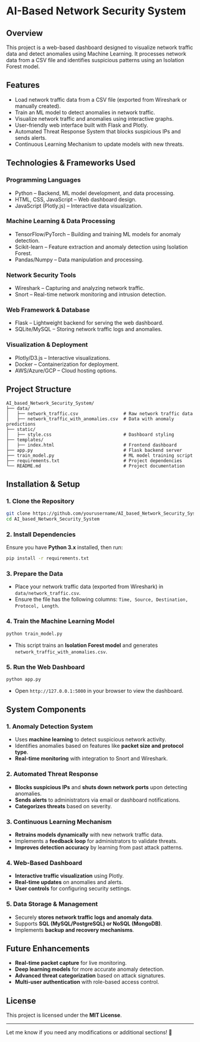 # AI-Based Network Security System

## Overview

This project is a web-based dashboard designed to visualize network traffic data and detect anomalies using Machine Learning. It processes network data from a CSV file and identifies suspicious patterns using an Isolation Forest model.

## Features

- Load network traffic data from a CSV file (exported from Wireshark or manually created).
- Train an ML model to detect anomalies in network traffic.
- Visualize network traffic and anomalies using interactive graphs.
- User-friendly web interface built with Flask and Plotly.
- Automated Threat Response System that blocks suspicious IPs and sends alerts.
- Continuous Learning Mechanism to update models with new threats.

## Technologies & Frameworks Used

### Programming Languages

- Python – Backend, ML model development, and data processing.
- HTML, CSS, JavaScript – Web dashboard design.
- JavaScript (Plotly.js) – Interactive data visualization.

### Machine Learning & Data Processing

- TensorFlow/PyTorch – Building and training ML models for anomaly detection.
- Scikit-learn – Feature extraction and anomaly detection using Isolation Forest.
- Pandas/Numpy – Data manipulation and processing.

### Network Security Tools

- Wireshark – Capturing and analyzing network traffic.
- Snort – Real-time network monitoring and intrusion detection.

### Web Framework & Database

- Flask – Lightweight backend for serving the web dashboard.
- SQLite/MySQL – Storing network traffic logs and anomalies.

### Visualization & Deployment

- Plotly/D3.js – Interactive visualizations.
- Docker – Containerization for deployment.
- AWS/Azure/GCP – Cloud hosting options.

## Project Structure

```
AI_based_Network_Security_System/
├── data/
│   ├── network_traffic.csv                 # Raw network traffic data
│   ├── network_traffic_with_anomalies.csv  # Data with anomaly predictions
├── static/
│   ├── style.css                           # Dashboard styling
├── templates/
│   ├── index.html                          # Frontend dashboard
├── app.py                                  # Flask backend server
├── train_model.py                          # ML model training script
├── requirements.txt                        # Project dependencies
└── README.md                               # Project documentation
```

## Installation & Setup

### 1. Clone the Repository

```bash
git clone https://github.com/yourusername/AI_based_Network_Security_System.git
cd AI_based_Network_Security_System
```

### 2. Install Dependencies

Ensure you have **Python 3.x** installed, then run:

```bash
pip install -r requirements.txt
```

### 3. Prepare the Data

- Place your network traffic data (exported from Wireshark) in `data/network_traffic.csv`.
- Ensure the file has the following columns: `Time, Source, Destination, Protocol, Length`.

### 4. Train the Machine Learning Model

```bash
python train_model.py
```

- This script trains an **Isolation Forest model** and generates `network_traffic_with_anomalies.csv`.

### 5. Run the Web Dashboard

```bash
python app.py
```

- Open `http://127.0.0.1:5000` in your browser to view the dashboard.

## System Components

### **1. Anomaly Detection System**

- Uses **machine learning** to detect suspicious network activity.
- Identifies anomalies based on features like **packet size and protocol type**.
- **Real-time monitoring** with integration to Snort and Wireshark.

### **2. Automated Threat Response**

- **Blocks suspicious IPs** and **shuts down network ports** upon detecting anomalies.
- **Sends alerts** to administrators via email or dashboard notifications.
- **Categorizes threats** based on severity.

### **3. Continuous Learning Mechanism**

- **Retrains models dynamically** with new network traffic data.
- Implements a **feedback loop** for administrators to validate threats.
- **Improves detection accuracy** by learning from past attack patterns.

### **4. Web-Based Dashboard**

- **Interactive traffic visualization** using Plotly.
- **Real-time updates** on anomalies and alerts.
- **User controls** for configuring security settings.

### **5. Data Storage & Management**

- Securely **stores network traffic logs and anomaly data**.
- Supports **SQL (MySQL/PostgreSQL) or NoSQL (MongoDB)**.
- Implements **backup and recovery mechanisms**.

## Future Enhancements

- **Real-time packet capture** for live monitoring.
- **Deep learning models** for more accurate anomaly detection.
- **Advanced threat categorization** based on attack signatures.
- **Multi-user authentication** with role-based access control.

## License

This project is licensed under the **MIT License**.

---

Let me know if you need any modifications or additional sections! 🚀

